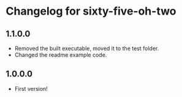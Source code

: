 # Changelog for sixty-five-oh-two

## 1.1.0.0
* Removed the built executable, moved it to the test folder.
* Changed the readme example code.

## 1.0.0.0
* First version!
